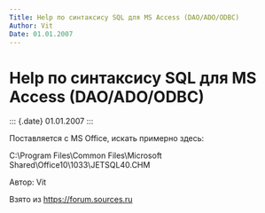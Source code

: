 ```yaml
---
Title: Help по синтаксису SQL для MS Access (DAO/ADO/ODBC)
Author: Vit
Date: 01.01.2007
---
```



Help по синтаксису SQL для MS Access (DAO/ADO/ODBC)
===================================================

::: {.date}
01.01.2007
:::

Поставляется с MS Office, искать примерно здесь:

C:\\Program Files\\Common Files\\Microsoft
Shared\\Office10\\1033\\JETSQL40.CHM

Автор: Vit

Взято из <https://forum.sources.ru>
